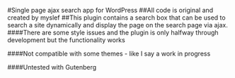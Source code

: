 #Single page ajax search app for WordPress
##All code is original and created by myslef
##This plugin contains a search box that can be used to search a site dynamically and display the page on the search page via ajax.
####There are some style issues and the plugin is only halfway through development but the functionality works

####Not compatible with some themes - like I say a work in progress

####Untested with Gutenberg
